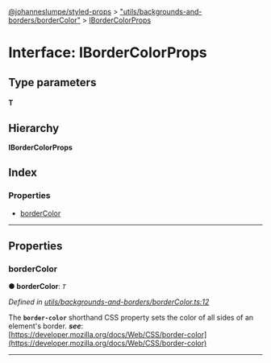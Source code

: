 [@johanneslumpe/styled-props](../README.md) > ["utils/backgrounds-and-borders/borderColor"](../modules/_utils_backgrounds_and_borders_bordercolor_.md) > [IBorderColorProps](../interfaces/_utils_backgrounds_and_borders_bordercolor_.ibordercolorprops.md)

# Interface: IBorderColorProps

## Type parameters
#### T 
## Hierarchy

**IBorderColorProps**

## Index

### Properties

* [borderColor](_utils_backgrounds_and_borders_bordercolor_.ibordercolorprops.md#bordercolor)

---

## Properties

<a id="bordercolor"></a>

###  borderColor

**● borderColor**: *`T`*

*Defined in [utils/backgrounds-and-borders/borderColor.ts:12](https://github.com/johanneslumpe/styled-props/blob/3abf398/src/utils/backgrounds-and-borders/borderColor.ts#L12)*

The **`border-color`** shorthand CSS property sets the color of all sides of an element's border.
*__see__*: [https://developer.mozilla.org/docs/Web/CSS/border-color](https://developer.mozilla.org/docs/Web/CSS/border-color)

___


